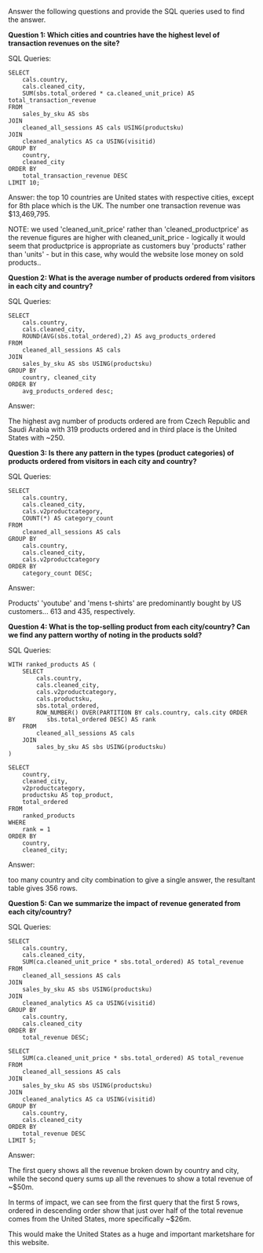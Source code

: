 Answer the following questions and provide the SQL queries used to find the answer.

    
**Question 1: Which cities and countries have the highest level of transaction revenues on the site?**


SQL Queries:

```
SELECT
    cals.country,
    cals.cleaned_city,
    SUM(sbs.total_ordered * ca.cleaned_unit_price) AS total_transaction_revenue
FROM
    sales_by_sku AS sbs
JOIN
    cleaned_all_sessions AS cals USING(productsku)
JOIN
    cleaned_analytics AS ca USING(visitid)
GROUP BY
    country,
    cleaned_city
ORDER BY
    total_transaction_revenue DESC
LIMIT 10;
```

Answer: the top 10 countries are United states with respective cities, except for 8th place which is the UK. The number one transaction revenue was $13,469,795. 

NOTE: we used 'cleaned_unit_price' rather than 'cleaned_productprice' as the revenue figures are higher with cleaned_unit_price - logically it would seem that productprice is appropriate as customers buy 'products' rather than 'units' - but in this case, why would the website lose money on sold products..


**Question 2: What is the average number of products ordered from visitors in each city and country?**


SQL Queries:
```
SELECT
	cals.country,
	cals.cleaned_city,
	ROUND(AVG(sbs.total_ordered),2) AS avg_products_ordered
FROM
	cleaned_all_sessions AS cals
JOIN
	sales_by_sku AS sbs USING(productsku)
GROUP BY
	country, cleaned_city
ORDER BY
	avg_products_ordered desc;
```

Answer:

The highest avg number of products ordered are from Czech Republic and Saudi Arabia with 319 products ordered and in third place is the United States with ~250.


**Question 3: Is there any pattern in the types (product categories) of products ordered from visitors in each city and country?**


SQL Queries:

```
SELECT
    cals.country,
	cals.cleaned_city,
    cals.v2productcategory,
    COUNT(*) AS category_count
FROM
    cleaned_all_sessions AS cals
GROUP BY
    cals.country,
	cals.cleaned_city,
    cals.v2productcategory
ORDER BY
    category_count DESC;
```


Answer:

Products' 'youtube' and 'mens t-shirts' are predominantly bought by US customers... 613 and 435, respectively.



**Question 4: What is the top-selling product from each city/country? Can we find any pattern worthy of noting in the products sold?**


SQL Queries:

```
WITH ranked_products AS (
    SELECT
        cals.country,
        cals.cleaned_city,
        cals.v2productcategory,
        cals.productsku,
        sbs.total_ordered,
        ROW_NUMBER() OVER(PARTITION BY cals.country, cals.city ORDER BY 		sbs.total_ordered DESC) AS rank
    FROM
        cleaned_all_sessions AS cals
    JOIN
        sales_by_sku AS sbs USING(productsku)
)

SELECT
    country,
    cleaned_city,
    v2productcategory,
    productsku AS top_product,
    total_ordered
FROM
    ranked_products
WHERE
    rank = 1
ORDER BY
    country,
    cleaned_city;
```

Answer:

too many country and city combination to give a single answer, the resultant table gives 356 rows.


**Question 5: Can we summarize the impact of revenue generated from each city/country?**

SQL Queries:

```
SELECT
    cals.country,
    cals.cleaned_city,
    SUM(ca.cleaned_unit_price * sbs.total_ordered) AS total_revenue
FROM
    cleaned_all_sessions AS cals
JOIN
    sales_by_sku AS sbs USING(productsku)
JOIN
    cleaned_analytics AS ca USING(visitid)
GROUP BY
    cals.country, 
    cals.cleaned_city
ORDER BY
    total_revenue DESC;
```
```
SELECT
    SUM(ca.cleaned_unit_price * sbs.total_ordered) AS total_revenue
FROM
    cleaned_all_sessions AS cals
JOIN
    sales_by_sku AS sbs USING(productsku)
JOIN
    cleaned_analytics AS ca USING(visitid)
GROUP BY
    cals.country,
    cals.cleaned_city
ORDER BY
    total_revenue DESC
LIMIT 5;

```

Answer:

The first query shows all the revenue broken down by country and city, while the second query sums up all the revenues to show a total revenue of ~$50m. 

In terms of impact, we can see from the first query that the first 5 rows, ordered in descending order show that just over half of the total revenue comes from the United States, more specifically ~$26m.

This would make the United States as a huge and important marketshare for this website.




